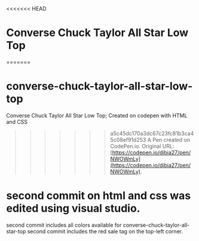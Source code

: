 <<<<<<< HEAD
# Converse Chuck Taylor All Star Low Top

=======
# converse-chuck-taylor-all-star-low-top
Converse Chuck Taylor All Star Low Top; Created on codepen with HTML and CSS
>>>>>>> a5c45dc170a3dc67c23fc81b3ca45c08ef91d253
A Pen created on CodePen.io. Original URL: [https://codepen.io/dibia27/pen/NWOWmLy](https://codepen.io/dibia27/pen/NWOWmLy).
# second commit on html and css was edited using visual studio.
second commit includes all colors available for converse-chuck-taylor-all-star-top
second commit includes the red sale tag on the top-left corner.

